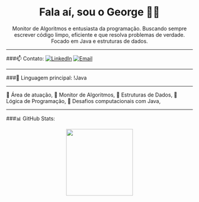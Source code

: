 <h1 align="center">Fala aí, sou o George 👨‍💻</h1>

<p align="center">Monitor de Algoritmos e entusiasta da programação. Buscando sempre escrever código limpo, eficiente e que resolva problemas de verdade. Focado em Java e estruturas de dados.</p>

---

###📫 Contato:
[![LinkedIn](https://img.shields.io/badge/LinkedIn-0A66C2?style=for-the-badge&logo=linkedin&logoColor=white)](https://linkedin.com/in/george-pinchemel)
[![Email](https://img.shields.io/badge/Gmail-EA4335?style=for-the-badge&logo=gmail&logoColor=white)](mailto:georgepmsilveira@gmail.com)

---

###🔧 Linguagem principal:
!Java

---

🧠 Área de atuação,
📘 Monitor de Algoritmos,
🔢 Estruturas de Dados,
🚀 Lógica de Programação,
🧩 Desafios computacionais com Java,

---

###📊 GitHub Stats:
<div align="center">
  <img height="180em" src="https://github-readme-stats.vercel.app/api?username=GeorgePinchemel&show_icons=true&theme=midnight-purple&count_private=true"/>
</div>
